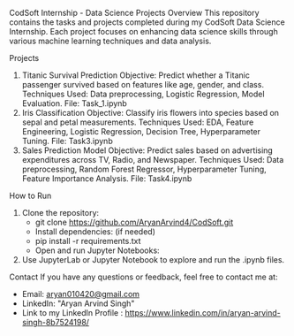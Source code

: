 CodSoft Internship - Data Science Projects
Overview
This repository contains the tasks and projects completed during my CodSoft Data Science Internship. Each project focuses on enhancing data science skills through various machine learning techniques and data analysis.

Projects
1. Titanic Survival Prediction
Objective: Predict whether a Titanic passenger survived based on features like age, gender, and class.
Techniques Used: Data preprocessing, Logistic Regression, Model Evaluation.
File: Task_1.ipynb
2. Iris Classification
Objective: Classify iris flowers into species based on sepal and petal measurements.
Techniques Used: EDA, Feature Engineering, Logistic Regression, Decision Tree, Hyperparameter Tuning.
File: Task3.ipynb
3. Sales Prediction Model
Objective: Predict sales based on advertising expenditures across TV, Radio, and Newspaper.
Techniques Used: Data preprocessing, Random Forest Regressor, Hyperparameter Tuning, Feature Importance Analysis.
File: Task4.ipynb

How to Run
1. Clone the repository:
   -  git clone https://github.com/AryanArvind4/CodSoft.git
   -  Install dependencies: (if needed)
   - pip install -r requirements.txt
   - Open and run Jupyter Notebooks:
2. Use JupyterLab or Jupyter Notebook to explore and run the .ipynb files.


Contact
If you have any questions or feedback, feel free to contact me at:

- Email: aryan010420@gmail.com
- LinkedIn: "Aryan Arvind Singh"
- Link to my LinkedIn Profile : https://www.linkedin.com/in/aryan-arvind-singh-8b7524198/
